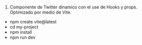 1. Componente de Twitter dinamico con el use de Hooks y props. Optimizado por medio de Vite. 
  - npm create vite@latest
  - cd my-project
  - npm install
  - npm run dev 


